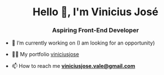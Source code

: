 <h1 align="center">Hello 👋, I'm Vinicius José</h1>
<h3 align="center">Aspiring Front-End Developer</h3>

- 🔭 I’m currently working on (I am looking for an opportunity)

- 👨‍💻 My portfolio [viniciusjose](https://vns840.github.io/ViniciusJose/)

- 📫 How to reach me **viniciusjose.vale@gmail.com**


